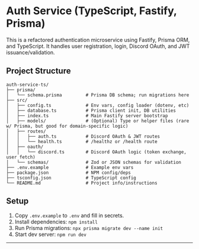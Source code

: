 # Auth Service (TypeScript, Fastify, Prisma)

This is a refactored authentication microservice using Fastify, Prisma ORM, and TypeScript. It handles user registration, login, Discord OAuth, and JWT issuance/validation.

## Project Structure

```
auth-service-ts/
├── prisma/
│   └── schema.prisma         # Prisma DB schema; run migrations here
├── src/
│   ├── config.ts             # Env vars, config loader (dotenv, etc)
│   ├── database.ts           # Prisma client init, DB utilities
│   ├── index.ts              # Main Fastify server bootstrap
│   ├── models/               # (Optional) Type or helper files (rare w/ Prisma, but good for domain-specific logic)
│   ├── routes/
│   │   ├── auth.ts           # Discord OAuth & JWT routes
│   │   └── health.ts         # /healthz or /health route
│   ├── oauth/
│   │   └── discord.ts        # Discord OAuth logic (token exchange, user fetch)
│   └── schemas/              # Zod or JSON schemas for validation
├── .env.example              # Example env vars
├── package.json              # NPM config/deps
├── tsconfig.json             # TypeScript config
└── README.md                 # Project info/instructions
```

## Setup
1. Copy `.env.example` to `.env` and fill in secrets.
2. Install dependencies: `npm install`
3. Run Prisma migrations: `npx prisma migrate dev --name init`
4. Start dev server: `npm run dev`

---
